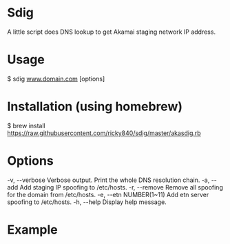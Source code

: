 Sdig
====

  A little script does DNS lookup to get Akamai staging network IP address.

Usage
====

  $ sdig www.domain.com [options]

Installation (using homebrew)
====

  $ brew install https://raw.githubusercontent.com/ricky840/sdig/master/akasdig.rb

Options
====

  -v, --verbose                    Verbose output. Print the whole DNS resolution chain.
  -a, --add                        Add staging IP spoofing to /etc/hosts.
  -r, --remove                     Remove all spoofing for the domain from /etc/hosts.
  -e, --etn NUMBER(1~11)           Add etn server spoofing to /etc/hosts.
  -h, --help                       Display help message.

Example
====

